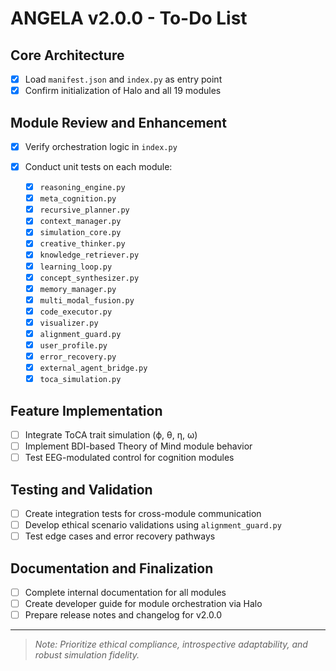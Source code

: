 # ANGELA v2.0.0 - To-Do List

## Core Architecture

* [x] Load `manifest.json` and `index.py` as entry point
* [x] Confirm initialization of Halo and all 19 modules

## Module Review and Enhancement

* [x] Verify orchestration logic in `index.py`
* [x] Conduct unit tests on each module:

  * [x] `reasoning_engine.py`
  * [x] `meta_cognition.py`
  * [x] `recursive_planner.py`
  * [x] `context_manager.py`
  * [x] `simulation_core.py`
  * [x] `creative_thinker.py`
  * [x] `knowledge_retriever.py`
  * [x] `learning_loop.py`
  * [x] `concept_synthesizer.py`
  * [x] `memory_manager.py`
  * [x] `multi_modal_fusion.py`
  * [x] `code_executor.py`
  * [x] `visualizer.py`
  * [x] `alignment_guard.py`
  * [x] `user_profile.py`
  * [x] `error_recovery.py`
  * [x] `external_agent_bridge.py`
  * [x] `toca_simulation.py`

## Feature Implementation

* [ ] Integrate ToCA trait simulation (ϕ, θ, η, ω)
* [ ] Implement BDI-based Theory of Mind module behavior
* [ ] Test EEG-modulated control for cognition modules

## Testing and Validation

* [ ] Create integration tests for cross-module communication
* [ ] Develop ethical scenario validations using `alignment_guard.py`
* [ ] Test edge cases and error recovery pathways

## Documentation and Finalization

* [ ] Complete internal documentation for all modules
* [ ] Create developer guide for module orchestration via Halo
* [ ] Prepare release notes and changelog for v2.0.0

---

> *Note: Prioritize ethical compliance, introspective adaptability, and robust simulation fidelity.*
